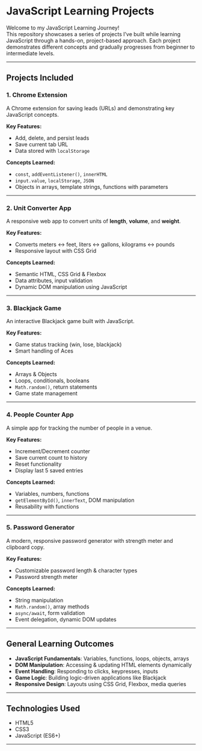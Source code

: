 #  JavaScript Learning Projects

Welcome to my JavaScript Learning Journey!  
This repository showcases a series of projects I’ve built while learning JavaScript through a hands-on, project-based approach. Each project demonstrates different concepts and gradually progresses from beginner to intermediate levels.

---

##  Projects Included

### 1.  Chrome Extension
A Chrome extension for saving leads (URLs) and demonstrating key JavaScript concepts.

**Key Features:**
- Add, delete, and persist leads
- Save current tab URL
- Data stored with `localStorage`

**Concepts Learned:**
- `const`, `addEventListener()`, `innerHTML`
- `input.value`, `localStorage`, `JSON`
- Objects in arrays, template strings, functions with parameters

---

### 2.  Unit Converter App
A responsive web app to convert units of **length**, **volume**, and **weight**.

**Key Features:**
- Converts meters ↔ feet, liters ↔ gallons, kilograms ↔ pounds
- Responsive layout with CSS Grid

**Concepts Learned:**
- Semantic HTML, CSS Grid & Flexbox
- Data attributes, input validation
- Dynamic DOM manipulation using JavaScript

---

### 3.  Blackjack Game
An interactive Blackjack game built with JavaScript.

**Key Features:**
- Game status tracking (win, lose, blackjack)
- Smart handling of Aces

**Concepts Learned:**
- Arrays & Objects
- Loops, conditionals, booleans
- `Math.random()`, return statements
- Game state management

---

### 4.  People Counter App
A simple app for tracking the number of people in a venue.

**Key Features:**
- Increment/Decrement counter
- Save current count to history
- Reset functionality
- Display last 5 saved entries

**Concepts Learned:**
- Variables, numbers, functions
- `getElementById()`, `innerText`, DOM manipulation
- Reusability with functions

---

### 5.  Password Generator
A modern, responsive password generator with strength meter and clipboard copy.

**Key Features:**
- Customizable password length & character types
- Password strength meter

**Concepts Learned:**
- String manipulation
- `Math.random()`, array methods
- `async/await`, form validation
- Event delegation, dynamic DOM updates

---

##  General Learning Outcomes

- **JavaScript Fundamentals**: Variables, functions, loops, objects, arrays
- **DOM Manipulation**: Accessing & updating HTML elements dynamically
- **Event Handling**: Responding to clicks, keypresses, inputs
- **Game Logic**: Building logic-driven applications like Blackjack
- **Responsive Design**: Layouts using CSS Grid, Flexbox, media queries

---

##  Technologies Used

- HTML5
- CSS3
- JavaScript (ES6+)

---

